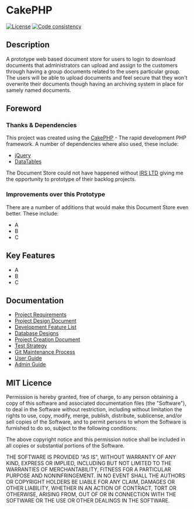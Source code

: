 # CakePHP

[![License](https://poser.pugx.org/cakephp/cakephp/license.svg)](https://packagist.org/packages/cakephp/cakephp)
[![Code consistency](http://squizlabs.github.io/PHP_CodeSniffer/analysis/cakephp/cakephp/grade.svg)](http://squizlabs.github.io/PHP_CodeSniffer/analysis/cakephp/cakephp/)

## Description

A prototype web based document store for users to login to download documents that administrators can upload and assign to the customers through having a group documents related to the users particular group. The users will be able to upload documents and feel secure that they won't overwrite their documents though having an archiving system in place for samely named documents.

## Foreword

### Thanks & Dependencies

This project was created using the [CakePHP](http://www.cakephp.org) - The rapid development PHP framework. A number of dependencies where also used, these include:

* [jQuery](https://jquery.com/)
* [DataTables](https://www.datatables.net/)

The Document Store could not have happened without [IRS LTD](http://www.irs-limited.com/) giving me the opportunity to prototype of their backlog projects.

### Improvements over this Prototype

There are a number of additions that would make this Document Store even better. These include:

* A
* B
* C

## Key Features

* A
* B
* C

## Documentation

* [Project Requirements](#)
* [Project Design Document](#)
* [Development Feature List](#)
* [Database Designs](#)
* [Project Creation Document](#)
* [Test Strategy](#)
* [Git Maintenance Process](#)
* [User Guide](#)
* [Admin Guide](#)

## MIT Licence

Permission is hereby granted, free of charge, to any person obtaining a copy
of this software and associated documentation files (the "Software"), to deal
in the Software without restriction, including without limitation the rights
to use, copy, modify, merge, publish, distribute, sublicense, and/or sell
copies of the Software, and to permit persons to whom the Software is
furnished to do so, subject to the following conditions:

The above copyright notice and this permission notice shall be included in
all copies or substantial portions of the Software.

THE SOFTWARE IS PROVIDED "AS IS", WITHOUT WARRANTY OF ANY KIND, EXPRESS OR
IMPLIED, INCLUDING BUT NOT LIMITED TO THE WARRANTIES OF MERCHANTABILITY,
FITNESS FOR A PARTICULAR PURPOSE AND NONINFRINGEMENT. IN NO EVENT SHALL THE
AUTHORS OR COPYRIGHT HOLDERS BE LIABLE FOR ANY CLAIM, DAMAGES OR OTHER
LIABILITY, WHETHER IN AN ACTION OF CONTRACT, TORT OR OTHERWISE, ARISING FROM,
OUT OF OR IN CONNECTION WITH THE SOFTWARE OR THE USE OR OTHER DEALINGS IN
THE SOFTWARE.
